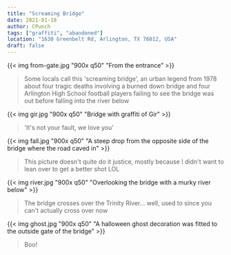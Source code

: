 ```yaml
---
title: "Screaming Bridge"
date: 2021-01-18
author: CPunch
tags: ["graffiti", "abandoned"]
location: "1630 Greenbelt Rd, Arlington, TX 76012, USA"
draft: false
---
```


{{< img from-gate.jpg "900x q50" "From the entrance" >}}
> Some locals call this 'screaming bridge', an urban legend from 1978 about four tragic deaths involving a burned down bridge and four Arlington High School football players failing to see the bridge was out before falling into the river below

{{< img gir.jpg "900x q50" "Bridge with graffiti of Gir" >}}
> 'It's not your fault, we love you'

{{< img fall.jpg "900x q50" "A steep drop from the opposite side of the bridge where the road caved in" >}}
> This picture doesn't quite do it justice, mostly because I didn't want to lean over to get a better shot LOL

{{< img river.jpg "900x q50" "Overlooking the bridge with a murky river below" >}}
> The bridge crosses over the Trinity River... well, used to since you can't actually cross over now

{{< img ghost.jpg "900x q50" "A halloween ghost decoration was fitted to the outside gate of the bridge" >}}
> Boo!